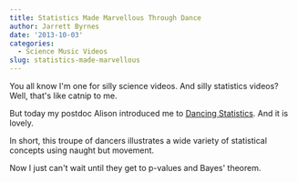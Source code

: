 ```yaml
---
title: Statistics Made Marvellous Through Dance
author: Jarrett Byrnes
date: '2013-10-03'
categories:
  - Science Music Videos
slug: statistics-made-marvellous
---
```


You all know I'm one for silly science videos.  And silly statistics videos?  Well, that's like catnip to me.

But today my postdoc Alison introduced me to [Dancing Statistics](http://www.youtube.com/watch?v=VFjaBh12C6s&list=PLCkLQOAPOtT2H1hJRUxUYOxThRwfVI9jI).  And it is lovely.

In short, this troupe of dancers illustrates a wide variety of statistical concepts using naught but movement.

Now I just can't wait until they get to p-values and Bayes' theorem.
